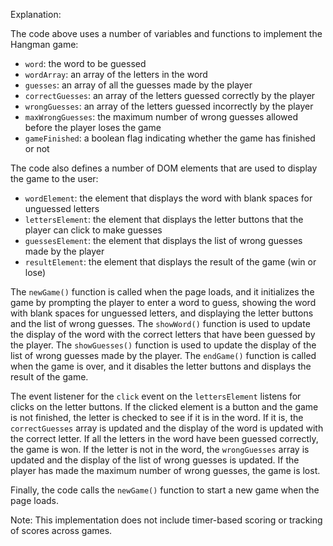 
Explanation:

The code above uses a number of variables and functions to implement the Hangman game:

- `word`: the word to be guessed
- `wordArray`: an array of the letters in the word
- `guesses`: an array of all the guesses made by the player
- `correctGuesses`: an array of the letters guessed correctly by the player
- `wrongGuesses`: an array of the letters guessed incorrectly by the player
- `maxWrongGuesses`: the maximum number of wrong guesses allowed before the player loses the game
- `gameFinished`: a boolean flag indicating whether the game has finished or not

The code also defines a number of DOM elements that are used to display the game to the user:

- `wordElement`: the element that displays the word with blank spaces for unguessed letters
- `lettersElement`: the element that displays the letter buttons that the player can click to make guesses
- `guessesElement`: the element that displays the list of wrong guesses made by the player
- `resultElement`: the element that displays the result of the game (win or lose)

The `newGame()` function is called when the page loads, and it initializes the game by prompting the player to enter a word to guess, showing the word with blank spaces for unguessed letters, and displaying the letter buttons and the list of wrong guesses. The `showWord()` function is used to update the display of the word with the correct letters that have been guessed by the player. The `showGuesses()` function is used to update the display of the list of wrong guesses made by the player. The `endGame()` function is called when the game is over, and it disables the letter buttons and displays the result of the game.

The event listener for the `click` event on the `lettersElement` listens for clicks on the letter buttons. If the clicked element is a button and the game is not finished, the letter is checked to see if it is in the word. If it is, the `correctGuesses` array is updated and the display of the word is updated with the correct letter. If all the letters in the word have been guessed correctly, the game is won. If the letter is not in the word, the `wrongGuesses` array is updated and the display of the list of wrong guesses is updated. If the player has made the maximum number of wrong guesses, the game is lost.

Finally, the code calls the `newGame()` function to start a new game when the page loads.

Note: This implementation does not include timer-based scoring or tracking of scores across games.
